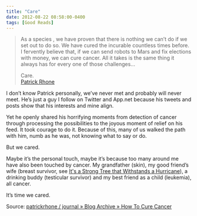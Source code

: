 ```yaml
---
title: "Care"
date: 2012-08-22 08:58:00-0400
tags: [Good Reads]
---
```


> As a species , we have proven that there is nothing we can’t do if we set out to do so. We have cured the incurable countless times before. I fervently believe that, if we can send robots to Mars and fix elections with money, we can cure cancer. All it takes is the same thing it always has for every one of those challenges…
>
>Care.  
>  [Patrick Rhone](http://patrickrhone.com/2012/08/21/how-to-cure-cancer/)

I don’t know Patrick personally, we’ve never met and probably will never meet. He’s just a guy I follow on Twitter and App.net because his tweets and posts show that his interests and mine align.

Yet he openly shared his horrifying moments from detection of cancer through processing the possibilities to the joyous moment of relief on his feed. It took courage to do it. Because of this, many of us walked the path with him, numb as he was, not knowing what to say or do.

But we cared.

Maybe it’s the personal touch, maybe it’s because too many around me have also been touched by cancer. My grandfather (skin), my good friend’s wife (breast survivor, see [It's a Strong Tree that Withstands a Hurricane](http://elynjacobs.blogspot.com/)), a drinking buddy (testicular survivor) and my best friend as a child (leukemia), all cancer.

It’s time we cared.

Source:  [patrickrhone / journal » Blog Archive » How To Cure Cancer](http://patrickrhone.com/2012/08/21/how-to-cure-cancer/)
